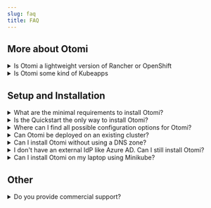 ```yaml
---
slug: faq
title: FAQ
---
```


## More about Otomi

<details>
  <summary>Is Otomi a lightweight version of Rancher or OpenShift</summary>

We understand that solutions like Rancher and OpenShift all propagate that their products ship with integrated tools, but we take the term integrated a little more serious. Within Otomi, integrated means applications are pre-configured with Otomi default configuration values, applications have been adjusted to comply with all Otomi security policies, and applications have been made user-aware (using OIDC) and multi-tenant.

Otomi can NOT be used to provision and manage Kubernetes clusters. Otomi is an application stack on top of Kubernetes that can be installed with one Helm chart, and offers a complete suite of integrated and pre-configured applications combined with automation and developer self-service.

</details>

<details>
  <summary>Is Otomi some kind of Kubeapps</summary>

We can imagine when looking at the list of all pre-configured and ready-to-use apps, you might get the impression that Otomi is some kind of application catalog for Kubernetes. But the opposite is true. When you install Otomi, you will get all of these apps and they’re already configured for you, and they will work out-of-the-box. You can then use the web UI or values repository to adjust the configuration of these apps based on your own requirements.

</details>

## Setup and Installation

<details>
  <summary>What are the minimal requirements to install Otomi?</summary>

Otomi requires a running Kubernetes cluster of version `1.18` up to `1.23` using a Node pool with at least `6 vCPU` and `8 GiB memory`, but more is recommended. When using the `custom` provider (when installing Kubernetes on a not supported provider), make sure Otomi can create a K8s LoadBalancer Service that is accessible from your machine (but not using 127.0.0.1).

</details>

<details>
  <summary>Is the Quickstart the only way to install Otomi?</summary>

No. The [otomi-quickstart](https://github.com/redkubes/quickstart) uses Terraform to provision a three-node Kubernetes cluster in AWS, Azure, or GCP and installs Otomi. You can also provision a Kubernetes cluster yourself and install Otomi using the Helm chart. Check [chart-install](/docs/get-started/installation#install-otomi-with-helm) for more details.

</details>

<details>
  <summary>Where can I find all possible configuration options for Otomi?</summary>

When installing Otomi with the helm chart you can find its `values-schema.json` inside, which contains all the possible configuration parameters. It is generated from [otomi-core/values-schema.yaml](https://github.com/redkubes/otomi-core/blob/main/values-schema.yaml).

</details>

<details>
  <summary>Can Otomi be deployed on an existing cluster?</summary>

Yes, Otomi can be installed on any cluster as long as there are no namespaces that are also created by Otomi.

</details>

<details>
  <summary>Can I install Otomi without using a DNS zone?</summary>

Yes, using a DNS zone for name resolution is optional. When installing Otomi with minimal values, nip.io is used for name resolution pointing to the public IP of the cloud load balancer.

</details>

<details>
  <summary>I don't have an external IdP like Azure AD. Can I still install Otomi?</summary>

Yes, using an external IdP like Azure AD is optional. When installing Otomi with minimal values (no optional configuration), Otomi will configure Keycloak as an IdP. You can create users in Keycloak and assign them to the pre-configured roles.

</details>

<details>
  <summary>Can I install Otomi on my laptop using Minikube?</summary>

Yes. You can use the Otomi `custom` provider to install Otomi on Kubernetes running on your own hardware, including Minikube. Note that Otomi needs to be able to create a Kubernetes LoadBalancer service and the IP needs to be accessible for pods running in the cluster and for your local browser. `127.0.0.1` can not be used, so running minikube with the Docker provider is not supported. Use the [Hyperkit driver](https://minikube.sigs.k8s.io/docs/drivers/hyperkit/) instead.

</details>

## Other

<details>
  <summary>Do you provide commercial support?</summary>

Yes, you can contact us for commercial support. [Red Kubes](https://redkubes.com) is the company behind Otomi.

</details>
